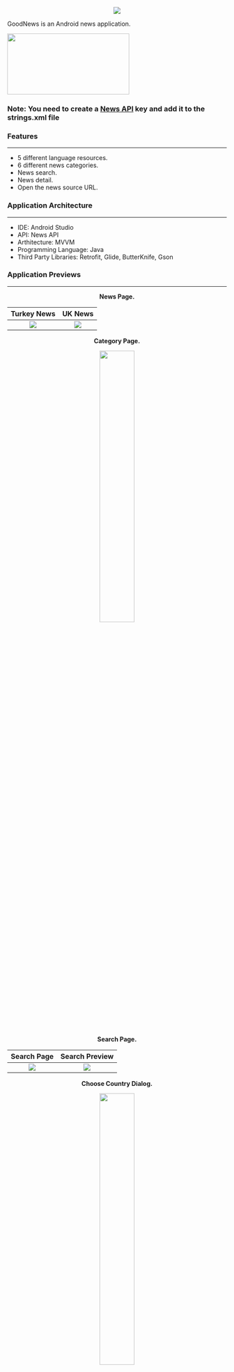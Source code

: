 
<p align="center">
  <img  src="https://github.com/mustafaynk/GoodNews/blob/master/screenshots/goodnewsicon.PNG?raw=true">
</p>

GoodNews is an Android news application. 

<a href="https://play.google.com/store/apps/details?id=com.ynk.goodnews" target="_blank">
	<img width="280" height="140" src="https://encrypted-tbn0.gstatic.com/images?q=tbn%3AANd9GcSuYjwrkyCZGRYvNRwGIz44WsB8Tzevabc22W4Oc6f-UUCjqd6_&usqp=CAU">
</a>	

### Note: You need to create a [News API](https://newsapi.org/) key and add it to the strings.xml file

### Features
---
- 5 different language resources.
- 6 different news categories.
- News search.
- News detail.
- Open the news source URL.

### Application Architecture
---
- IDE: Android Studio
- API: News API
- Arthitecture: MVVM
- Programming Language: Java
- Third Party Libraries: Retrofit, Glide, ButterKnife, Gson

### Application Previews
---
<p align="center">
	<b>
		News Page.
	</b>
</p>

Turkey News             |  UK News
:-------------------------:|:-------------------------:
![](https://github.com/mustafaynk/GoodNews/blob/master/screenshots/newspageturkey.png?raw=true)  |  ![](https://github.com/mustafaynk/GoodNews/blob/master/screenshots/newspageuk.png?raw=true)


<p align="center">
	<b>
		Category Page.
	</b>
</p>


<p align="center">
  <img width="40%" src="https://github.com/mustafaynk/GoodNews/blob/master/screenshots/sciencecategorynews.png?raw=true">
</p>

<p align="center">
	<b>
		Search Page.
	</b>
</p>

Search Page             |  Search Preview
:-------------------------:|:-------------------------:
![](https://github.com/mustafaynk/GoodNews/blob/master/screenshots/searchpage.png?raw=true)  |  ![](https://github.com/mustafaynk/GoodNews/blob/master/screenshots/searchpreview.png?raw=true)


<p align="center">
	<b>
		Choose Country Dialog.
	</b>
</p>
<p align="center">
  <img width="40%" src="https://github.com/mustafaynk/GoodNews/blob/master/screenshots/choosecountry.png?raw=true">
</p>


---
### End

